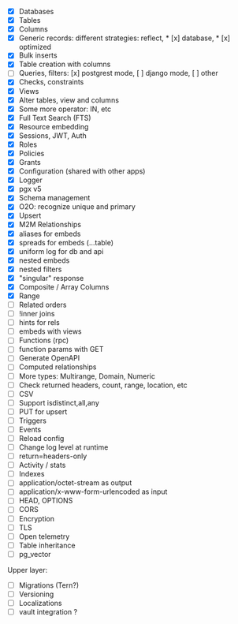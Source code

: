 * [x] Databases
* [x] Tables
* [x] Columns
* [x] Generic records: different strategies: reflect, * [x] database, * [x] optimized
* [x] Bulk inserts
* [x] Table creation with columns 
* [ ] Queries, filters: [x] postgrest mode, [ ] django mode, [ ] other
* [x] Checks, constraints
* [x] Views
* [x] Alter tables, view and columns
* [x] Some more operator: IN, etc
* [x] Full Text Search (FTS)
* [x] Resource embedding
* [x] Sessions, JWT, Auth
* [x] Roles
* [x] Policies
* [x] Grants
* [x] Configuration (shared with other apps) 
* [x] Logger
* [x] pgx v5
* [x] Schema management
* [x] O2O: recognize unique and primary
* [x] Upsert
* [x] M2M Relationships
* [x] aliases for embeds
* [x] spreads for embeds (...table)
* [x] uniform log for db and api
* [x] nested embeds
* [x] nested filters
* [x] "singular" response
* [x] Composite / Array Columns
* [x] Range
* [ ] Related orders
* [ ] !inner joins
* [ ] hints for rels
* [ ] embeds with views
* [ ] Functions (rpc)
* [ ] function params with GET
* [ ] Generate OpenAPI
* [ ] Computed relationships
* [ ] More types: Multirange, Domain, Numeric
* [ ] Check returned headers, count, range, location, etc
* [ ] CSV
* [ ] Support isdistinct,all,any
* [ ] PUT for upsert
* [ ] Triggers
* [ ] Events
* [ ] Reload config
* [ ] Change log level at runtime
* [ ] return=headers-only
* [ ] Activity / stats
* [ ] Indexes
* [ ] application/octet-stream as output
* [ ] application/x-www-form-urlencoded as input
* [ ] HEAD, OPTIONS
* [ ] CORS
* [ ] Encryption
* [ ] TLS
* [ ] Open telemetry
* [ ] Table inheritance
* [ ] pg_vector

Upper layer:
* [ ] Migrations (Tern?)
* [ ] Versioning
* [ ] Localizations
* [ ] vault integration ?
